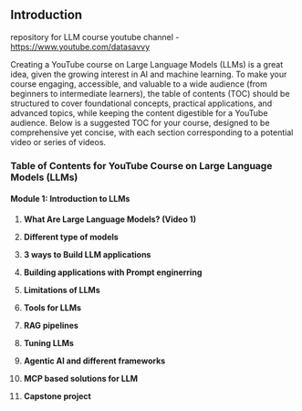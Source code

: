 ## Introduction
repository for LLM course
youtube channel - https://www.youtube.com/datasavvy

Creating a YouTube course on Large Language Models (LLMs) is a great idea, given the growing interest in AI and machine learning. To make your course engaging, accessible, and valuable to a wide audience (from beginners to intermediate learners), the table of contents (TOC) should be structured to cover foundational concepts, practical applications, and advanced topics, while keeping the content digestible for a YouTube audience. Below is a suggested TOC for your course, designed to be comprehensive yet concise, with each section corresponding to a potential video or series of videos.

### Table of Contents for YouTube Course on Large Language Models (LLMs)

#### Module 1: Introduction to LLMs
1. **What Are Large Language Models? (Video 1)**

2. **Different type of models**
3. **3 ways to Build LLM applications**
4. **Building applications with Prompt enginerring**
5. **Limitations of LLMs**
6. **Tools for LLMs**
7. **RAG pipelines**
8. **Tuning LLMs**
9. **Agentic AI and different frameworks**
10. **MCP based solutions for LLM**
11. **Capstone project**
